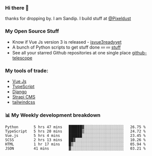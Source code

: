 ### Hi there 👋

thanks for dropping by.
I am Sandip. I build stuff at [@Pixeldust](github.com/pixeldust-in/)

###  **My Open Source Stuff**

 - Know if Vue Js version 3 is released -  [isvue3readyyet](https://github.com/sandiprb/isvue3readyyet)
 - A bunch of Python scripts to get stuff done 💤 💤 [stuff](https://github.com/sandiprb/stuff)
 - See all your starred Github repositories at one single place [github-telescope](https://github.com/sandiprb/github-telescope)



###  **My tools of trade:**
 - [Vue Js](https://github.com/vuejs/vue/)
 - [TypeScript](https://github.com/microsoft/TypeScript)
 - [Django](github.com/django/django)
 - [Strapi CMS](github.com/strapi/strapi)
 - [tailwindcss](https://github.com/tailwindlabs/tailwindcss)


###  📊 **My Weekly development breakdown**
<!--START_SECTION:waka-->

```text
Python       5 hrs 47 mins   ██████▓░░░░░░░░░░░░░░░░░░   26.75 %
TypeScript   5 hrs 20 mins   ██████▒░░░░░░░░░░░░░░░░░░   24.72 %
Vue.js       5 hrs 4 mins    ██████░░░░░░░░░░░░░░░░░░░   23.45 %
SCSS         2 hrs 13 mins   ██▓░░░░░░░░░░░░░░░░░░░░░░   10.26 %
HTML         1 hr 17 mins    █▒░░░░░░░░░░░░░░░░░░░░░░░   05.94 %
JSON         41 mins         ▓░░░░░░░░░░░░░░░░░░░░░░░░   03.21 %
```

<!--END_SECTION:waka-->
